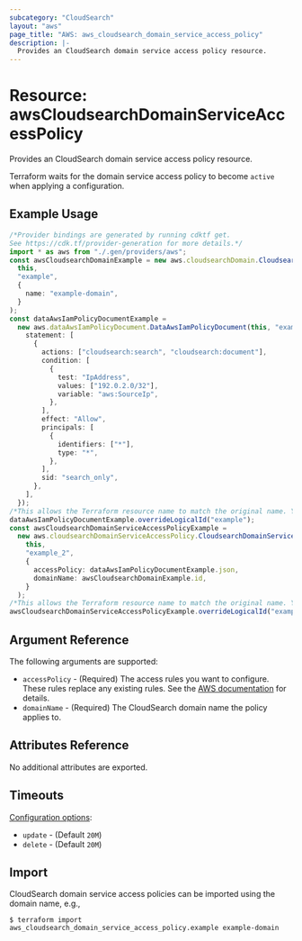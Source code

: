 ```yaml
---
subcategory: "CloudSearch"
layout: "aws"
page_title: "AWS: aws_cloudsearch_domain_service_access_policy"
description: |-
  Provides an CloudSearch domain service access policy resource. 
---
```


# Resource: awsCloudsearchDomainServiceAccessPolicy

Provides an CloudSearch domain service access policy resource.

Terraform waits for the domain service access policy to become `active` when applying a configuration.

## Example Usage

```typescript
/*Provider bindings are generated by running cdktf get.
See https://cdk.tf/provider-generation for more details.*/
import * as aws from "./.gen/providers/aws";
const awsCloudsearchDomainExample = new aws.cloudsearchDomain.CloudsearchDomain(
  this,
  "example",
  {
    name: "example-domain",
  }
);
const dataAwsIamPolicyDocumentExample =
  new aws.dataAwsIamPolicyDocument.DataAwsIamPolicyDocument(this, "example_1", {
    statement: [
      {
        actions: ["cloudsearch:search", "cloudsearch:document"],
        condition: [
          {
            test: "IpAddress",
            values: ["192.0.2.0/32"],
            variable: "aws:SourceIp",
          },
        ],
        effect: "Allow",
        principals: [
          {
            identifiers: ["*"],
            type: "*",
          },
        ],
        sid: "search_only",
      },
    ],
  });
/*This allows the Terraform resource name to match the original name. You can remove the call if you don't need them to match.*/
dataAwsIamPolicyDocumentExample.overrideLogicalId("example");
const awsCloudsearchDomainServiceAccessPolicyExample =
  new aws.cloudsearchDomainServiceAccessPolicy.CloudsearchDomainServiceAccessPolicy(
    this,
    "example_2",
    {
      accessPolicy: dataAwsIamPolicyDocumentExample.json,
      domainName: awsCloudsearchDomainExample.id,
    }
  );
/*This allows the Terraform resource name to match the original name. You can remove the call if you don't need them to match.*/
awsCloudsearchDomainServiceAccessPolicyExample.overrideLogicalId("example");

```

## Argument Reference

The following arguments are supported:

* `accessPolicy` - (Required) The access rules you want to configure. These rules replace any existing rules. See the [AWS documentation](https://docs.aws.amazon.com/cloudsearch/latest/developerguide/configuring-access.html) for details.
* `domainName` - (Required) The CloudSearch domain name the policy applies to.

## Attributes Reference

No additional attributes are exported.

## Timeouts

[Configuration options](https://developer.hashicorp.com/terraform/language/resources/syntax#operation-timeouts):

* `update` - (Default `20M`)
* `delete` - (Default `20M`)

## Import

CloudSearch domain service access policies can be imported using the domain name, e.g.,

```console
$ terraform import aws_cloudsearch_domain_service_access_policy.example example-domain
```
